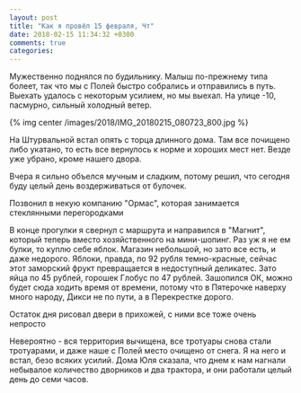 ```yaml
---
layout: post
title: "Как я провёл 15 февраля, Чт"
date: 2018-02-15 11:34:32 +0300
comments: true
categories: 
---
```

Мужественно поднялся по будильнику. Малыш по-прежнему типа болеет, так что мы с Полей быстро собрались и отправились в путь. Выехать удалось с некоторым усилием, но мы выехал. На улице -10, пасмурно, сильный холодный ветер. 

{% img center /images/2018/IMG_20180215_080723_800.jpg %}

На Штурвальной встал опять с торца длинного дома. Там все почищено либо укатано, то есть все вернулось к норме и хороших мест нет. Везде уже убрано, кроме нашего двора.

Вчера я сильно объелся мучным и сладким, потому решил, что сегодня буду целый день воздерживаться от булочек.

Позвонил в некую компанию "Ормас", которая занимается стеклянными перегородками

В конце прогулки я свернул с маршрута и направился в "Магнит", который теперь вместо хозяйственного на мини-шопинг. Раз уж я не ем булки, то куплю себе яблок. Магазин небольшой, но зато все есть, и даже недорого. Яблоки, правда, по 92 рубля темно-красные, сейчас этот заморский фрукт превращается в недоступный деликатес. Зато яйца по 45 рублей, горошек Глобус по 47 рублей. Зашопился ОК, можно будет сюда ходить время от времени, потому что в Пятерочке наверху много народу, Дикси не по пути, а в Перекрестке дорого.

Остаток дня рисовал двери в прихожей, с ними все тоже очень непросто

Невероятно - вся территория вычищена, все тротуары снова стали тротуарами, и даже наше с Полей место очищено от снега. Я на него и встал, безо всяких усилий. Дома Юля сказала, что днем к нам нагнали небывалое количество дворников и два трактора, и они работали целый день до семи часов.